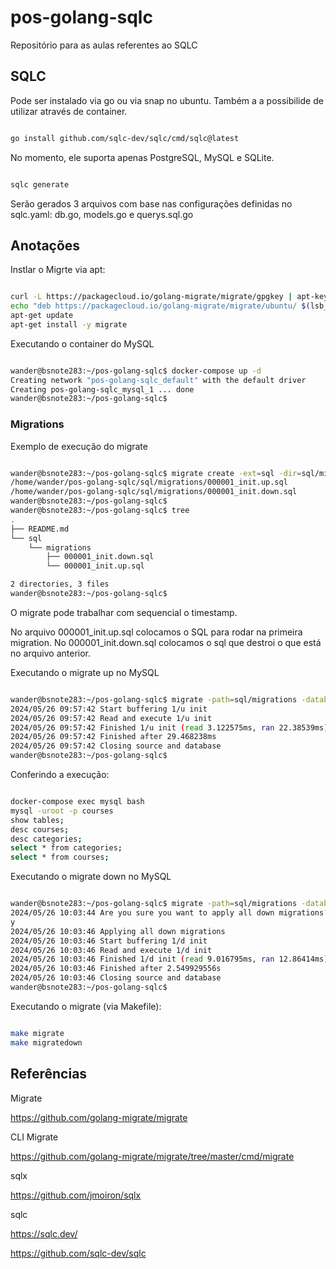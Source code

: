 # pos-golang-sqlc

Repositório para as aulas referentes ao SQLC


## SQLC



Pode ser instalado via go ou via snap no ubuntu. Também a a possibilide de utilizar através de container.

```bash

go install github.com/sqlc-dev/sqlc/cmd/sqlc@latest

```

No momento, ele suporta apenas PostgreSQL, MySQL e SQLite.


```bash

sqlc generate

```

Serão gerados 3 arquivos com base nas configurações definidas no sqlc.yaml: db.go, models.go e querys.sql.go

## Anotações


Instlar o Migrte via apt:

```bash

curl -L https://packagecloud.io/golang-migrate/migrate/gpgkey | apt-key add -
echo "deb https://packagecloud.io/golang-migrate/migrate/ubuntu/ $(lsb_release -sc) main" > /etc/apt/sources.list.d/migrate.list
apt-get update
apt-get install -y migrate

```


Executando o container do MySQL


```bash

wander@bsnote283:~/pos-golang-sqlc$ docker-compose up -d
Creating network "pos-golang-sqlc_default" with the default driver
Creating pos-golang-sqlc_mysql_1 ... done
wander@bsnote283:~/pos-golang-sqlc$ 

```




### Migrations

Exemplo de execução do migrate

```bash

wander@bsnote283:~/pos-golang-sqlc$ migrate create -ext=sql -dir=sql/migrations -seq init
/home/wander/pos-golang-sqlc/sql/migrations/000001_init.up.sql
/home/wander/pos-golang-sqlc/sql/migrations/000001_init.down.sql
wander@bsnote283:~/pos-golang-sqlc$ 
wander@bsnote283:~/pos-golang-sqlc$ tree
.
├── README.md
└── sql
    └── migrations
        ├── 000001_init.down.sql
        └── 000001_init.up.sql

2 directories, 3 files
wander@bsnote283:~/pos-golang-sqlc$ 


```
O migrate pode trabalhar com sequencial o timestamp.

No arquivo 000001_init.up.sql colocamos o SQL para rodar na primeira migration. No 000001_init.down.sql colocamos o sql que destroi o que está no arquivo anterior.

Executando o migrate up no MySQL

```bash

wander@bsnote283:~/pos-golang-sqlc$ migrate -path=sql/migrations -database "mysql://root:root@tcp(localhost:3306)/courses" -verbose up
2024/05/26 09:57:42 Start buffering 1/u init
2024/05/26 09:57:42 Read and execute 1/u init
2024/05/26 09:57:42 Finished 1/u init (read 3.122575ms, ran 22.38539ms)
2024/05/26 09:57:42 Finished after 29.468238ms
2024/05/26 09:57:42 Closing source and database
wander@bsnote283:~/pos-golang-sqlc$ 


```
Conferindo a execução:

```bash

docker-compose exec mysql bash
mysql -uroot -p courses
show tables;
desc courses;
desc categories;
select * from categories;
select * from courses;
```

Executando o migrate down no MySQL

```bash

wander@bsnote283:~/pos-golang-sqlc$ migrate -path=sql/migrations -database "mysql://root:root@tcp(localhost:3306)/courses" -verbose down
2024/05/26 10:03:44 Are you sure you want to apply all down migrations? [y/N]
y
2024/05/26 10:03:46 Applying all down migrations
2024/05/26 10:03:46 Start buffering 1/d init
2024/05/26 10:03:46 Read and execute 1/d init
2024/05/26 10:03:46 Finished 1/d init (read 9.016795ms, ran 12.86414ms)
2024/05/26 10:03:46 Finished after 2.549929556s
2024/05/26 10:03:46 Closing source and database
wander@bsnote283:~/pos-golang-sqlc$ 

```


Executando o migrate (via Makefile):

```bash

make migrate
make migratedown

```


## Referências

Migrate

https://github.com/golang-migrate/migrate

CLI Migrate

https://github.com/golang-migrate/migrate/tree/master/cmd/migrate


sqlx

https://github.com/jmoiron/sqlx

sqlc

https://sqlc.dev/

https://github.com/sqlc-dev/sqlc
